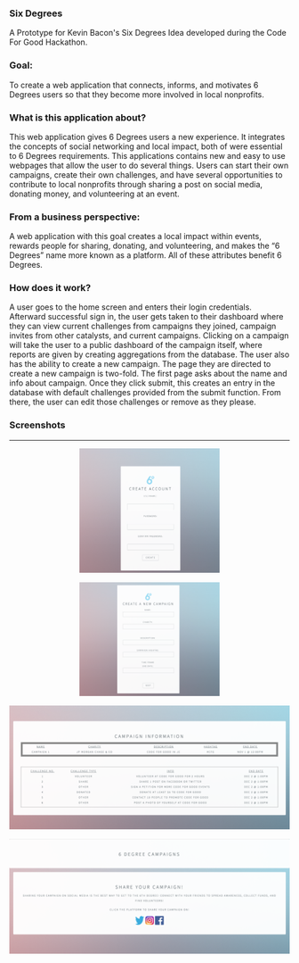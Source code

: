 ### Six Degrees
A Prototype for Kevin Bacon's Six Degrees Idea developed during the Code For Good Hackathon.

### Goal:
<p align="left">To create a web application that connects, informs, and motivates 6 Degrees users so that they become more involved in local nonprofits.</p>

### What is this application about?
<p align="left">This web application gives 6 Degrees users a new experience. It integrates the concepts of social networking and local impact, both of were essential to 6 Degrees requirements. This applications contains new and easy to use webpages that allow the user to do several things. Users can start their own campaigns, create their own challenges, and have several opportunities to contribute to local nonprofits through sharing a post on social media, donating money, and volunteering at an event.</p>

### From a business perspective:
<p align="left">A web application with this goal creates a local impact within events, rewards people for sharing, donating, and volunteering, and makes the “6 Degrees” name more known as a platform. All of these attributes benefit 6 Degrees.</p>

### How does it work?
<p align="left">A user goes to the home screen and enters their login credentials. Afterward successful sign in, the user gets taken to their dashboard where they can view current challenges from campaigns they joined, campaign invites from other catalysts, and current campaigns. Clicking on a campaign will take the user to a public dashboard of the campaign itself, where reports are given by creating aggregations from the database.
The user also has the ability to create a new campaign. The page they are directed to create a new campaign is two-fold. The first page asks about the name and info about campaign. Once they click submit, this creates an entry in the database with default challenges provided from the submit function. From there, the user can edit those challenges or remove as they please.</p>

### Screenshots

***

<p align="center"><img src="./createaccount.png" alt="create account page screenshot" width=50%></p>
<p align="center"><img src="./createcampaign.png" alt="create campaign screenshot" width=50%></p>
<p align="center"><img src="./campaignreport.png" alt="campaign report screenshot" width=100%></p>
<p align="center"><img src="./socialsharing.png" alt="social sharing screenshot" width=100%></p>


